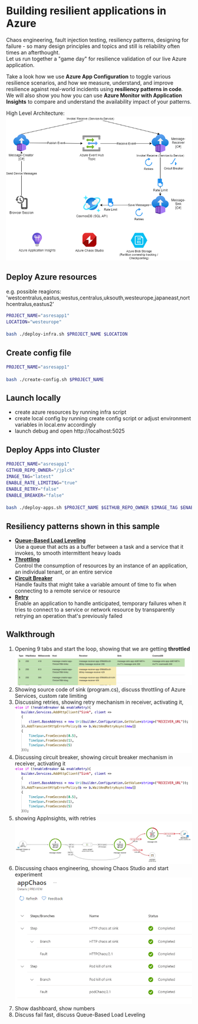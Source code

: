 # Building resilient applications in Azure


Chaos engineering, fault injection testing, resiliency patterns, designing for failure - so many design principles and topics and still is reliability often times an afterthought.  
Let us run together a "game day" for resilience validation of our live Azure application.  

Take a look how we use **Azure App Configuration** to toggle various resilience scenarios, and how we measure, understand, and improve resilience against real-world incidents using **resiliency patterns in code**.
We will also show you how you can use **Azure Monitor with Application Insights** to compare and understand the availability impact of your patterns.

High Level Architecture:
![](/architecture.png)


## Deploy Azure resources
e.g. possible reagions:  
'westcentralus,eastus,westus,centralus,uksouth,westeurope,japaneast,northcentralus,eastus2'

```bash
PROJECT_NAME="asresapp1"
LOCATION="westeurope"

bash ./deploy-infra.sh $PROJECT_NAME $LOCATION
```

## Create config file
```bash
PROJECT_NAME="asresapp1"

bash ./create-config.sh $PROJECT_NAME
```

## Launch locally
- create azure resources by running infra script 
- create local config by running create config script or adjust environment variables in local.env accordingly
- launch debug and open http://localhost:5025


## Deploy Apps into Cluster
```bash
PROJECT_NAME="asresapp1"
GITHUB_REPO_OWNER="/jplck"
IMAGE_TAG="latest"
ENABLE_RATE_LIMITING="true"
ENABLE_RETRY="false"
ENABLE_BREAKER="false"

bash ./deploy-apps.sh $PROJECT_NAME $GITHUB_REPO_OWNER $IMAGE_TAG $ENABLE_RATE_LIMITING $ENABLE_RETRY $ENABLE_BREAKER

```

## Resiliency patterns shown in this sample

* [**Queue-Based Load Leveling**](https://docs.microsoft.com/en-us/azure/architecture/patterns/queue-based-load-leveling)   
  Use a queue that acts as a buffer between a task and a service that it invokes, to smooth intermittent heavy loads
* [**Throttling**](https://docs.microsoft.com/en-us/azure/architecture/patterns/throttling)  
  Control the consumption of resources by an instance of an application, an individual tenant, or an entire service
* [**Circuit Breaker**](https://docs.microsoft.com/en-us/azure/architecture/patterns/circuit-breaker)  
  Handle faults that might take a variable amount of time to fix when connecting to a remote service or resource
* [**Retry**](https://docs.microsoft.com/en-us/azure/architecture/patterns/retry)  
  Enable an application to handle anticipated, temporary failures when it tries to connect to a service or network resource by transparently retrying an operation that's previously failed

## Walkthrough

1. Opening 9 tabs and start the loop, showing that we are getting **throttled**
    ![](/img/throttling.png)
2. Showing source code of sink (program.cs), discuss throttling of Azure Services, custom rate limiting 
3. Discussing retries, showing retry mechanism in receiver, activating it,
    ![](/img/retry.png)
4. Discussing circuit breaker, showing circuit breaker mechanism in receiver, activating it
    ![](/img/retry.png)
5. showing AppInsights, with retries
    ![](/img/appmap.png)
6. Discussing chaos engineering, showing Chaos Studio and start experiment
    ![](/img/chaos_experiment.png)
7. Show dashboard, show numbers
8. Discuss fail fast, discuss Queue-Based Load Leveling
